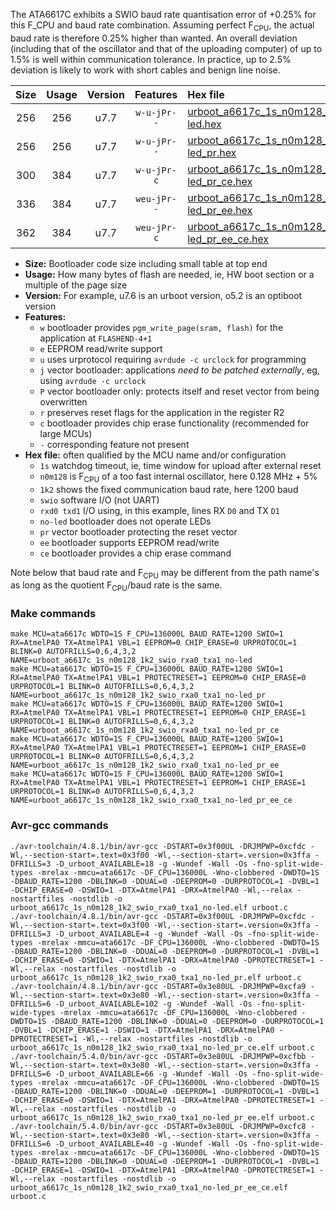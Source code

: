 The ATA6617C exhibits a SWIO baud rate quantisation error of +0.25% for this F_CPU and baud rate combination. Assuming perfect F<sub>CPU</sub>, the actual baud rate is therefore 0.25% higher than wanted. An overall deviation (including that of the oscillator and that of the uploading computer) of up to 1.5% is well within communication tolerance. In practice, up to 2.5% deviation is likely to work with short cables and benign line noise.

|Size|Usage|Version|Features|Hex file|
|:-:|:-:|:-:|:-:|:--|
|256|256|u7.7|`w-u-jPr--`|[urboot_a6617c_1s_n0m128_1k2_swio_rxa0_txa1_no-led.hex](https://raw.githubusercontent.com/stefanrueger/urboot.hex/main/mcus/ata6617c/watchdog_1_s/internal_oscillator_n%2B6.25%25/%2B0m128000_hz/%2B%2B%2B1k2_baud/uart0_rxa0_txa1/no-led/urboot_a6617c_1s_n0m128_1k2_swio_rxa0_txa1_no-led.hex)|
|256|256|u7.7|`w-u-jPr--`|[urboot_a6617c_1s_n0m128_1k2_swio_rxa0_txa1_no-led_pr.hex](https://raw.githubusercontent.com/stefanrueger/urboot.hex/main/mcus/ata6617c/watchdog_1_s/internal_oscillator_n%2B6.25%25/%2B0m128000_hz/%2B%2B%2B1k2_baud/uart0_rxa0_txa1/no-led/urboot_a6617c_1s_n0m128_1k2_swio_rxa0_txa1_no-led_pr.hex)|
|300|384|u7.7|`w-u-jPr-c`|[urboot_a6617c_1s_n0m128_1k2_swio_rxa0_txa1_no-led_pr_ce.hex](https://raw.githubusercontent.com/stefanrueger/urboot.hex/main/mcus/ata6617c/watchdog_1_s/internal_oscillator_n%2B6.25%25/%2B0m128000_hz/%2B%2B%2B1k2_baud/uart0_rxa0_txa1/no-led/urboot_a6617c_1s_n0m128_1k2_swio_rxa0_txa1_no-led_pr_ce.hex)|
|336|384|u7.7|`weu-jPr--`|[urboot_a6617c_1s_n0m128_1k2_swio_rxa0_txa1_no-led_pr_ee.hex](https://raw.githubusercontent.com/stefanrueger/urboot.hex/main/mcus/ata6617c/watchdog_1_s/internal_oscillator_n%2B6.25%25/%2B0m128000_hz/%2B%2B%2B1k2_baud/uart0_rxa0_txa1/no-led/urboot_a6617c_1s_n0m128_1k2_swio_rxa0_txa1_no-led_pr_ee.hex)|
|362|384|u7.7|`weu-jPr-c`|[urboot_a6617c_1s_n0m128_1k2_swio_rxa0_txa1_no-led_pr_ee_ce.hex](https://raw.githubusercontent.com/stefanrueger/urboot.hex/main/mcus/ata6617c/watchdog_1_s/internal_oscillator_n%2B6.25%25/%2B0m128000_hz/%2B%2B%2B1k2_baud/uart0_rxa0_txa1/no-led/urboot_a6617c_1s_n0m128_1k2_swio_rxa0_txa1_no-led_pr_ee_ce.hex)|

- **Size:** Bootloader code size including small table at top end
- **Usage:** How many bytes of flash are needed, ie, HW boot section or a multiple of the page size
- **Version:** For example, u7.6 is an urboot version, o5.2 is an optiboot version
- **Features:**
  + `w` bootloader provides `pgm_write_page(sram, flash)` for the application at `FLASHEND-4+1`
  + `e` EEPROM read/write support
  + `u` uses urprotocol requiring `avrdude -c urclock` for programming
  + `j` vector bootloader: applications *need to be patched externally*, eg, using `avrdude -c urclock`
  + `P` vector bootloader only: protects itself and reset vector from being overwritten
  + `r` preserves reset flags for the application in the register R2
  + `c` bootloader provides chip erase functionality (recommended for large MCUs)
  + `-` corresponding feature not present
- **Hex file:** often qualified by the MCU name and/or configuration
  + `1s` watchdog timeout, ie, time window for upload after external reset
  + `n0m128` is F<sub>CPU</sub> of a too fast internal oscillator, here 0.128 MHz + 5%
  + `1k2` shows the fixed communication baud rate, here 1200 baud
  + `swio` software I/O (not UART)
  + `rxd0 txd1` I/O using, in this example, lines RX `D0` and TX `D1`
  + `no-led` bootloader does not operate LEDs
  + `pr` vector bootloader protecting the reset vector
  + `ee` bootloader supports EEPROM read/write
  + `ce` bootloader provides a chip erase command


Note below that baud rate and F<sub>CPU</sub> may be different from the path name's as long as the quotient F<sub>CPU</sub>/baud rate is the same.

### Make commands
```
make MCU=ata6617c WDTO=1S F_CPU=136000L BAUD_RATE=1200 SWIO=1 RX=AtmelPA0 TX=AtmelPA1 VBL=1 EEPROM=0 CHIP_ERASE=0 URPROTOCOL=1 BLINK=0 AUTOFRILLS=0,6,4,3,2 NAME=urboot_a6617c_1s_n0m128_1k2_swio_rxa0_txa1_no-led
make MCU=ata6617c WDTO=1S F_CPU=136000L BAUD_RATE=1200 SWIO=1 RX=AtmelPA0 TX=AtmelPA1 VBL=1 PROTECTRESET=1 EEPROM=0 CHIP_ERASE=0 URPROTOCOL=1 BLINK=0 AUTOFRILLS=0,6,4,3,2 NAME=urboot_a6617c_1s_n0m128_1k2_swio_rxa0_txa1_no-led_pr
make MCU=ata6617c WDTO=1S F_CPU=136000L BAUD_RATE=1200 SWIO=1 RX=AtmelPA0 TX=AtmelPA1 VBL=1 PROTECTRESET=1 EEPROM=0 CHIP_ERASE=1 URPROTOCOL=1 BLINK=0 AUTOFRILLS=0,6,4,3,2 NAME=urboot_a6617c_1s_n0m128_1k2_swio_rxa0_txa1_no-led_pr_ce
make MCU=ata6617c WDTO=1S F_CPU=136000L BAUD_RATE=1200 SWIO=1 RX=AtmelPA0 TX=AtmelPA1 VBL=1 PROTECTRESET=1 EEPROM=1 CHIP_ERASE=0 URPROTOCOL=1 BLINK=0 AUTOFRILLS=0,6,4,3,2 NAME=urboot_a6617c_1s_n0m128_1k2_swio_rxa0_txa1_no-led_pr_ee
make MCU=ata6617c WDTO=1S F_CPU=136000L BAUD_RATE=1200 SWIO=1 RX=AtmelPA0 TX=AtmelPA1 VBL=1 PROTECTRESET=1 EEPROM=1 CHIP_ERASE=1 URPROTOCOL=1 BLINK=0 AUTOFRILLS=0,6,4,3,2 NAME=urboot_a6617c_1s_n0m128_1k2_swio_rxa0_txa1_no-led_pr_ee_ce
```

### Avr-gcc commands
```
./avr-toolchain/4.8.1/bin/avr-gcc -DSTART=0x3f00UL -DRJMPWP=0xcfdc -Wl,--section-start=.text=0x3f00 -Wl,--section-start=.version=0x3ffa -DFRILLS=3 -D_urboot_AVAILABLE=18 -g -Wundef -Wall -Os -fno-split-wide-types -mrelax -mmcu=ata6617c -DF_CPU=136000L -Wno-clobbered -DWDTO=1S -DBAUD_RATE=1200 -DBLINK=0 -DDUAL=0 -DEEPROM=0 -DURPROTOCOL=1 -DVBL=1 -DCHIP_ERASE=0 -DSWIO=1 -DTX=AtmelPA1 -DRX=AtmelPA0 -Wl,--relax -nostartfiles -nostdlib -o urboot_a6617c_1s_n0m128_1k2_swio_rxa0_txa1_no-led.elf urboot.c
./avr-toolchain/4.8.1/bin/avr-gcc -DSTART=0x3f00UL -DRJMPWP=0xcfdc -Wl,--section-start=.text=0x3f00 -Wl,--section-start=.version=0x3ffa -DFRILLS=3 -D_urboot_AVAILABLE=4 -g -Wundef -Wall -Os -fno-split-wide-types -mrelax -mmcu=ata6617c -DF_CPU=136000L -Wno-clobbered -DWDTO=1S -DBAUD_RATE=1200 -DBLINK=0 -DDUAL=0 -DEEPROM=0 -DURPROTOCOL=1 -DVBL=1 -DCHIP_ERASE=0 -DSWIO=1 -DTX=AtmelPA1 -DRX=AtmelPA0 -DPROTECTRESET=1 -Wl,--relax -nostartfiles -nostdlib -o urboot_a6617c_1s_n0m128_1k2_swio_rxa0_txa1_no-led_pr.elf urboot.c
./avr-toolchain/4.8.1/bin/avr-gcc -DSTART=0x3e80UL -DRJMPWP=0xcfa9 -Wl,--section-start=.text=0x3e80 -Wl,--section-start=.version=0x3ffa -DFRILLS=6 -D_urboot_AVAILABLE=102 -g -Wundef -Wall -Os -fno-split-wide-types -mrelax -mmcu=ata6617c -DF_CPU=136000L -Wno-clobbered -DWDTO=1S -DBAUD_RATE=1200 -DBLINK=0 -DDUAL=0 -DEEPROM=0 -DURPROTOCOL=1 -DVBL=1 -DCHIP_ERASE=1 -DSWIO=1 -DTX=AtmelPA1 -DRX=AtmelPA0 -DPROTECTRESET=1 -Wl,--relax -nostartfiles -nostdlib -o urboot_a6617c_1s_n0m128_1k2_swio_rxa0_txa1_no-led_pr_ce.elf urboot.c
./avr-toolchain/5.4.0/bin/avr-gcc -DSTART=0x3e80UL -DRJMPWP=0xcfbb -Wl,--section-start=.text=0x3e80 -Wl,--section-start=.version=0x3ffa -DFRILLS=6 -D_urboot_AVAILABLE=66 -g -Wundef -Wall -Os -fno-split-wide-types -mrelax -mmcu=ata6617c -DF_CPU=136000L -Wno-clobbered -DWDTO=1S -DBAUD_RATE=1200 -DBLINK=0 -DDUAL=0 -DEEPROM=1 -DURPROTOCOL=1 -DVBL=1 -DCHIP_ERASE=0 -DSWIO=1 -DTX=AtmelPA1 -DRX=AtmelPA0 -DPROTECTRESET=1 -Wl,--relax -nostartfiles -nostdlib -o urboot_a6617c_1s_n0m128_1k2_swio_rxa0_txa1_no-led_pr_ee.elf urboot.c
./avr-toolchain/5.4.0/bin/avr-gcc -DSTART=0x3e80UL -DRJMPWP=0xcfc8 -Wl,--section-start=.text=0x3e80 -Wl,--section-start=.version=0x3ffa -DFRILLS=6 -D_urboot_AVAILABLE=40 -g -Wundef -Wall -Os -fno-split-wide-types -mrelax -mmcu=ata6617c -DF_CPU=136000L -Wno-clobbered -DWDTO=1S -DBAUD_RATE=1200 -DBLINK=0 -DDUAL=0 -DEEPROM=1 -DURPROTOCOL=1 -DVBL=1 -DCHIP_ERASE=1 -DSWIO=1 -DTX=AtmelPA1 -DRX=AtmelPA0 -DPROTECTRESET=1 -Wl,--relax -nostartfiles -nostdlib -o urboot_a6617c_1s_n0m128_1k2_swio_rxa0_txa1_no-led_pr_ee_ce.elf urboot.c
```

